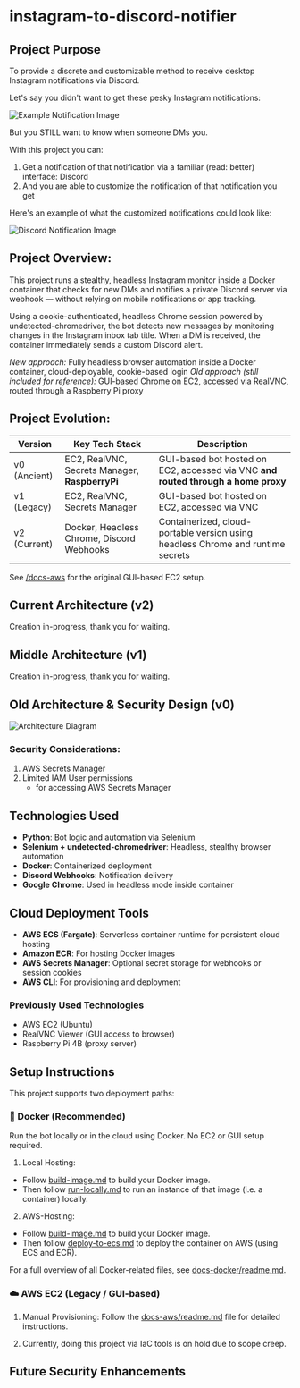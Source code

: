 # instagram-to-discord-notifier


## Project Purpose
To provide a discrete and customizable method to receive desktop Instagram notifications via Discord.

Let's say you didn't want to get these pesky Instagram notifications:

![Example Notification Image](resources/readme-notifications-image.png)

But you STILL want to know when someone DMs you.

With this project you can: 
1. Get a notification of that notification via a familiar (read: better) interface: Discord
2. And you are able to customize the notification of that notification you get

Here's an example of what the customized notifications could look like:

![Discord Notification Image](resources/readme-discord-notification.png)

## Project Overview:
This project runs a stealthy, headless Instagram monitor inside a Docker container that checks for new DMs and notifies a private Discord server via webhook — without relying on mobile notifications or app tracking.

Using a cookie-authenticated, headless Chrome session powered by undetected-chromedriver, the bot detects new messages by monitoring changes in the Instagram inbox tab title. When a DM is received, the container immediately sends a custom Discord alert.

_New approach:_ Fully headless browser automation inside a Docker container, cloud-deployable, cookie-based login
_Old approach (still included for reference):_ GUI-based Chrome on EC2, accessed via RealVNC, routed through a Raspberry Pi proxy

## Project Evolution:
| Version | Key Tech Stack | Description |
|--------|----------------|-------------|
| v0 (Ancient) | EC2, RealVNC, Secrets Manager, **RaspberryPi** | GUI-based bot hosted on EC2, accessed via VNC **and routed through a home proxy** |
| v1 (Legacy) | EC2, RealVNC, Secrets Manager | GUI-based bot hosted on EC2, accessed via VNC|
| v2 (Current) | Docker, Headless Chrome, Discord Webhooks | Containerized, cloud-portable version using headless Chrome and runtime secrets |

See [/docs-aws](/docs-aws) for the original GUI-based EC2 setup.

## Current Architecture (v2)
Creation in-progress, thank you for waiting.
## Middle Architecture (v1)
Creation in-progress, thank you for waiting.
## Old Architecture & Security Design (v0)
![Architecture Diagram](resources/readme-architecture-design.png)

### Security Considerations:
1. AWS Secrets Manager
2. Limited IAM User permissions
    - for accessing AWS Secrets Manager

## Technologies Used
- **Python**: Bot logic and automation via Selenium
- **Selenium + undetected-chromedriver**: Headless, stealthy browser automation
- **Docker**: Containerized deployment
- **Discord Webhooks**: Notification delivery
- **Google Chrome**: Used in headless mode inside container

## Cloud Deployment Tools
- **AWS ECS (Fargate)**: Serverless container runtime for persistent cloud hosting
- **Amazon ECR**: For hosting Docker images
- **AWS Secrets Manager**: Optional secret storage for webhooks or session cookies
- **AWS CLI**: For provisioning and deployment

### Previously Used Technologies
- AWS EC2 (Ubuntu)
- RealVNC Viewer (GUI access to browser)
- Raspberry Pi 4B (proxy server)


## Setup Instructions

This project supports two deployment paths:

### 🐳 Docker (Recommended)
Run the bot locally or in the cloud using Docker. No EC2 or GUI setup required.

1. Local Hosting:
- Follow [build-image.md](./docs-docker/build-image.md) to build your Docker image.
- Then follow [run-locally.md](./docs-docker/run-locally.md) to run an instance of that image (i.e. a container) locally.

2. AWS-Hosting:
- Follow [build-image.md](./docs-docker/build-image.md) to build your Docker image.
- Then follow [deploy-to-ecs.md](./docs-docker/deploy-to-ecs.md) to deploy the container on AWS (using ECS and ECR). 

For a full overview of all Docker-related files, see [docs-docker/readme.md](./docs-docker/).

### ☁️ AWS EC2 (Legacy / GUI-based)
1. Manual Provisioning: Follow the [docs-aws/readme.md](./docs-aws/) file for detailed instructions.

2. Currently, doing this project via IaC tools is on hold due to scope creep.


## Future Security Enhancements
